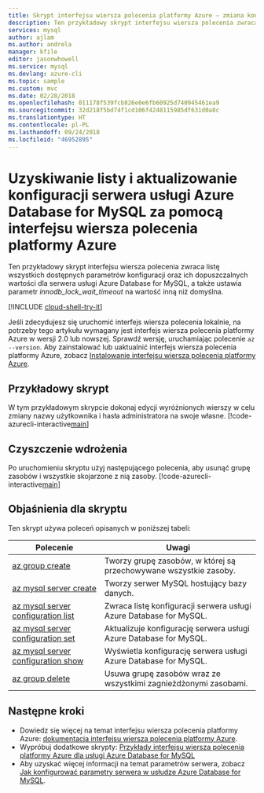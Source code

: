 ```yaml
---
title: Skrypt interfejsu wiersza polecenia platformy Azure — zmiana konfiguracji serwera
description: Ten przykładowy skrypt interfejsu wiersza polecenia zwraca listę wszystkich dostępnych konfiguracji serwera i aktualizuje wartość opcji innodb_lock_wait_timeout.
services: mysql
author: ajlam
ms.author: andrela
manager: kfile
editor: jasonwhowell
ms.service: mysql
ms.devlang: azure-cli
ms.topic: sample
ms.custom: mvc
ms.date: 02/28/2018
ms.openlocfilehash: 011178f539fcb826e0e6fb60925d740945461ea9
ms.sourcegitcommit: 32d218f5bd74f1cd106f4248115985df631d0a8c
ms.translationtype: HT
ms.contentlocale: pl-PL
ms.lasthandoff: 09/24/2018
ms.locfileid: "46952895"
---
```

# <a name="list-and-update-configurations-of-an-azure-database-for-mysql-server-using-azure-cli"></a>Uzyskiwanie listy i aktualizowanie konfiguracji serwera usługi Azure Database for MySQL za pomocą interfejsu wiersza polecenia platformy Azure
Ten przykładowy skrypt interfejsu wiersza polecenia zwraca listę wszystkich dostępnych parametrów konfiguracji oraz ich dopuszczalnych wartości dla serwera usługi Azure Database for MySQL, a także ustawia parametr *innodb_lock_wait_timeout* na wartość inną niż domyślna.

[!INCLUDE [cloud-shell-try-it](../../../includes/cloud-shell-try-it.md)]

Jeśli zdecydujesz się uruchomić interfejs wiersza polecenia lokalnie, na potrzeby tego artykułu wymagany jest interfejs wiersza polecenia platformy Azure w wersji 2.0 lub nowszej. Sprawdź wersję, uruchamiając polecenie `az --version`. Aby zainstalować lub uaktualnić interfejs wiersza polecenia platformy Azure, zobacz [Instalowanie interfejsu wiersza polecenia platformy Azure]( /cli/azure/install-azure-cli). 

## <a name="sample-script"></a>Przykładowy skrypt
W tym przykładowym skrypcie dokonaj edycji wyróżnionych wierszy w celu zmiany nazwy użytkownika i hasła administratora na swoje własne.
[!code-azurecli-interactive[main](../../../cli_scripts/mysql/change-server-configurations/change-server-configurations.sh?highlight=18-19 "List and update configurations of Azure Database for MySQL.")]

## <a name="clean-up-deployment"></a>Czyszczenie wdrożenia
Po uruchomieniu skryptu użyj następującego polecenia, aby usunąć grupę zasobów i wszystkie skojarzone z nią zasoby. 
[!code-azurecli-interactive[main](../../../cli_scripts/mysql/change-server-configurations/delete-mysql.sh  "Delete the resource group.")]

## <a name="script-explanation"></a>Objaśnienia dla skryptu
Ten skrypt używa poleceń opisanych w poniższej tabeli:

| **Polecenie** | **Uwagi** |
|---|---|
| [az group create](/cli/azure/group#az-group-create) | Tworzy grupę zasobów, w której są przechowywane wszystkie zasoby. |
| [az mysql server create](/cli/azure/mysql/server#az-msql-server-create) | Tworzy serwer MySQL hostujący bazy danych. |
| [az mysql server configuration list](/cli/azure/mysql/server/configuration#az-msql-server-configuration-list) | Zwraca listę konfiguracji serwera usługi Azure Database for MySQL. |
| [az mysql server configuration set](/cli/azure/mysql/server/configuration#az-msql-server-configuration-set) | Aktualizuje konfigurację serwera usługi Azure Database for MySQL. |
| [az mysql server configuration show](/cli/azure/mysql/server/configuration#az-msql-server-configuration-show) | Wyświetla konfigurację serwera usługi Azure Database for MySQL. |
| [az group delete](/cli/azure/group#az-group-delete) | Usuwa grupę zasobów wraz ze wszystkimi zagnieżdżonymi zasobami. |

## <a name="next-steps"></a>Następne kroki
- Dowiedz się więcej na temat interfejsu wiersza polecenia platformy Azure: [dokumentacja interfejsu wiersza polecenia platformy Azure](/cli/azure).
- Wypróbuj dodatkowe skrypty: [Przykłady interfejsu wiersza polecenia platformy Azure dla usługi Azure Database for MySQL](../sample-scripts-azure-cli.md)
- Aby uzyskać więcej informacji na temat parametrów serwera, zobacz [Jak konfigurować parametry serwera w usłudze Azure Database for MySQL](../howto-server-parameters.md).
